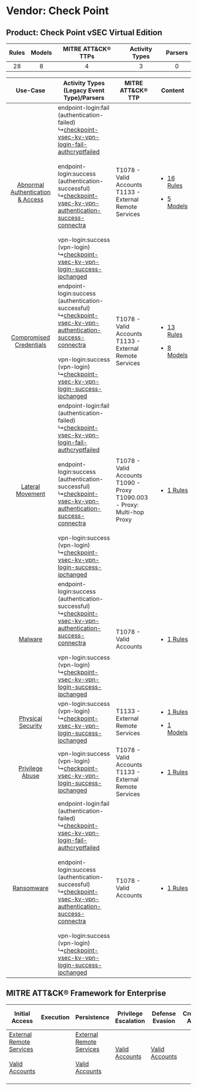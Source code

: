 Vendor: Check Point
===================
Product: Check Point vSEC Virtual Edition
-----------------------------------------
| Rules | Models | MITRE ATT&CK® TTPs | Activity Types | Parsers |
|:-----:|:------:|:------------------:|:--------------:|:-------:|
|  28   |   8    |         4          |       3        |    0    |

|    Use-Case    | Activity Types (Legacy Event Type)/Parsers    | MITRE ATT&CK® TTP    | Content    |
|:----:| ---- | ---- | ---- |
| [Abnormal Authentication & Access](../../../UseCases/uc_abnormal_authentication_&_access.md) |  endpoint-login:fail (authentication-failed)<br> ↳[checkpoint-vsec-kv-vpn-login-fail-authcryptfailed](Ps/pC_checkpointvseckvvpnloginfailauthcryptfailed.md)<br><br> endpoint-login:success (authentication-successful)<br> ↳[checkpoint-vsec-kv-vpn-authentication-success-connectra](Ps/pC_checkpointvseckvvpnauthenticationsuccessconnectra.md)<br><br> vpn-login:success (vpn-login)<br> ↳[checkpoint-vsec-kv-vpn-login-success-ipchanged](Ps/pC_checkpointvseckvvpnloginsuccessipchanged.md)<br> | T1078 - Valid Accounts<br>T1133 - External Remote Services<br>    | [<ul><li>16 Rules</li></ul><ul><li>5 Models</li></ul>](RM/r_m_check_point_check_point_vsec_virtual_edition_Abnormal_Authentication_&_Access.md) |
|          [Compromised Credentials](../../../UseCases/uc_compromised_credentials.md)          |  endpoint-login:success (authentication-successful)<br> ↳[checkpoint-vsec-kv-vpn-authentication-success-connectra](Ps/pC_checkpointvseckvvpnauthenticationsuccessconnectra.md)<br><br> vpn-login:success (vpn-login)<br> ↳[checkpoint-vsec-kv-vpn-login-success-ipchanged](Ps/pC_checkpointvseckvvpnloginsuccessipchanged.md)<br>    | T1078 - Valid Accounts<br>T1133 - External Remote Services<br>    | [<ul><li>13 Rules</li></ul><ul><li>8 Models</li></ul>](RM/r_m_check_point_check_point_vsec_virtual_edition_Compromised_Credentials.md)          |
|    [Lateral Movement](../../../UseCases/uc_lateral_movement.md)    |  endpoint-login:fail (authentication-failed)<br> ↳[checkpoint-vsec-kv-vpn-login-fail-authcryptfailed](Ps/pC_checkpointvseckvvpnloginfailauthcryptfailed.md)<br><br> endpoint-login:success (authentication-successful)<br> ↳[checkpoint-vsec-kv-vpn-authentication-success-connectra](Ps/pC_checkpointvseckvvpnauthenticationsuccessconnectra.md)<br><br> vpn-login:success (vpn-login)<br> ↳[checkpoint-vsec-kv-vpn-login-success-ipchanged](Ps/pC_checkpointvseckvvpnloginsuccessipchanged.md)<br> | T1078 - Valid Accounts<br>T1090 - Proxy<br>T1090.003 - Proxy: Multi-hop Proxy<br> | [<ul><li>1 Rules</li></ul>](RM/r_m_check_point_check_point_vsec_virtual_edition_Lateral_Movement.md)    |
|    [Malware](../../../UseCases/uc_malware.md)    |  endpoint-login:success (authentication-successful)<br> ↳[checkpoint-vsec-kv-vpn-authentication-success-connectra](Ps/pC_checkpointvseckvvpnauthenticationsuccessconnectra.md)<br><br> vpn-login:success (vpn-login)<br> ↳[checkpoint-vsec-kv-vpn-login-success-ipchanged](Ps/pC_checkpointvseckvvpnloginsuccessipchanged.md)<br>    | T1078 - Valid Accounts<br>    | [<ul><li>1 Rules</li></ul>](RM/r_m_check_point_check_point_vsec_virtual_edition_Malware.md)    |
|    [Physical Security](../../../UseCases/uc_physical_security.md)    |  vpn-login:success (vpn-login)<br> ↳[checkpoint-vsec-kv-vpn-login-success-ipchanged](Ps/pC_checkpointvseckvvpnloginsuccessipchanged.md)<br>    | T1133 - External Remote Services<br>    | [<ul><li>1 Rules</li></ul><ul><li>1 Models</li></ul>](RM/r_m_check_point_check_point_vsec_virtual_edition_Physical_Security.md)    |
|    [Privilege Abuse](../../../UseCases/uc_privilege_abuse.md)    |  vpn-login:success (vpn-login)<br> ↳[checkpoint-vsec-kv-vpn-login-success-ipchanged](Ps/pC_checkpointvseckvvpnloginsuccessipchanged.md)<br>    | T1078 - Valid Accounts<br>T1133 - External Remote Services<br>    | [<ul><li>1 Rules</li></ul>](RM/r_m_check_point_check_point_vsec_virtual_edition_Privilege_Abuse.md)    |
|    [Ransomware](../../../UseCases/uc_ransomware.md)    |  endpoint-login:fail (authentication-failed)<br> ↳[checkpoint-vsec-kv-vpn-login-fail-authcryptfailed](Ps/pC_checkpointvseckvvpnloginfailauthcryptfailed.md)<br><br> endpoint-login:success (authentication-successful)<br> ↳[checkpoint-vsec-kv-vpn-authentication-success-connectra](Ps/pC_checkpointvseckvvpnauthenticationsuccessconnectra.md)<br><br> vpn-login:success (vpn-login)<br> ↳[checkpoint-vsec-kv-vpn-login-success-ipchanged](Ps/pC_checkpointvseckvvpnloginsuccessipchanged.md)<br> | T1078 - Valid Accounts<br>    | [<ul><li>1 Rules</li></ul>](RM/r_m_check_point_check_point_vsec_virtual_edition_Ransomware.md)    |

MITRE ATT&CK® Framework for Enterprise
--------------------------------------
| Initial Access                                                                                                                                   | Execution | Persistence                                                                                                                                      | Privilege Escalation                                                | Defense Evasion                                                     | Credential Access | Discovery | Lateral Movement | Collection | Command and Control                                                                                                                       | Exfiltration | Impact |
| ------------------------------------------------------------------------------------------------------------------------------------------------ | --------- | ------------------------------------------------------------------------------------------------------------------------------------------------ | ------------------------------------------------------------------- | ------------------------------------------------------------------- | ----------------- | --------- | ---------------- | ---------- | ----------------------------------------------------------------------------------------------------------------------------------------- | ------------ | ------ |
| [External Remote Services](https://attack.mitre.org/techniques/T1133)<br><br>[Valid Accounts](https://attack.mitre.org/techniques/T1078)<br><br> |           | [External Remote Services](https://attack.mitre.org/techniques/T1133)<br><br>[Valid Accounts](https://attack.mitre.org/techniques/T1078)<br><br> | [Valid Accounts](https://attack.mitre.org/techniques/T1078)<br><br> | [Valid Accounts](https://attack.mitre.org/techniques/T1078)<br><br> |                   |           |                  |            | [Proxy: Multi-hop Proxy](https://attack.mitre.org/techniques/T1090/003)<br><br>[Proxy](https://attack.mitre.org/techniques/T1090)<br><br> |              |        |